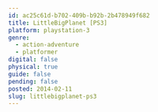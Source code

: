```yaml
---
id: ac25c61d-b702-409b-b92b-2b478949f682
title: LittleBigPlanet [PS3]
platform: playstation-3
genre:
  - action-adventure
  - platformer
digital: false
physical: true
guide: false
pending: false
posted: 2014-02-11
slug: littlebigplanet-ps3
---
```

